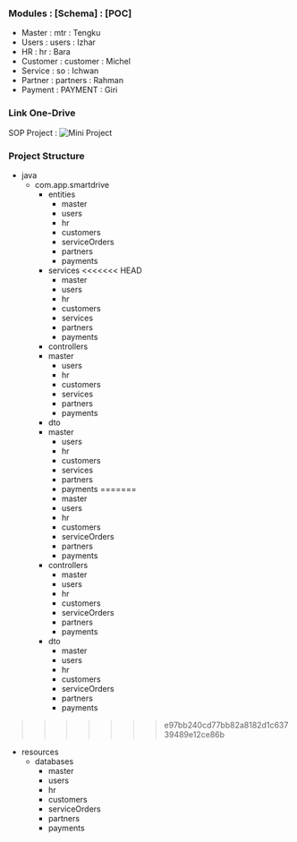 
### Modules : [Schema] : [POC]
* Master : mtr : Tengku
* Users : users : Izhar
* HR : hr : Bara
* Customer : customer : Michel
* Service : so : Ichwan
* Partner : partners : Rahman
* Payment : PAYMENT : Giri

### Link One-Drive
SOP Project : ![Mini Project]([https://github.com/othneildrew/Best-README-Template](https://codedevid-my.sharepoint.com/personal/dian_code_id/_layouts/15/onedrive.aspx?ga=1&id=%2Fpersonal%2Fdian%5Fcode%5Fid%2FDocuments%2FCodeidAcademy%2FJava%20FullStack%2FBatch27%2F04%2DMINI%20PROJECT))

### Project Structure
* java
  * com.app.smartdrive
    * entities
      * master
      * users
      * hr
      * customers
      * serviceOrders
      * partners
      * payments
    * services
<<<<<<< HEAD
        * master
        * users
        * hr
        * customers
        * services
        * partners
        * payments
    * controllers
    * master
        * users
        * hr
        * customers
        * services
        * partners
        * payments
    * dto
    * master
        * users
        * hr
        * customers
        * services
        * partners
        * payments
=======
      * master
      * users
      * hr
      * customers
      * serviceOrders
      * partners
      * payments
    * controllers
      * master
      * users
      * hr
      * customers
      * serviceOrders
      * partners
      * payments
    * dto
      * master
      * users
      * hr
      * customers
      * serviceOrders
      * partners
      * payments
>>>>>>> e97bb240cd77bb82a8182d1c63739489e12ce86b
  * resources
    * databases
      * master
      * users
      * hr
      * customers
      * serviceOrders
      * partners
      * payments
